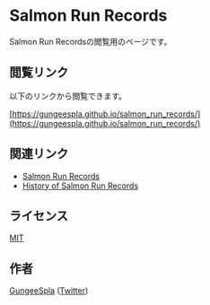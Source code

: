 Salmon Run Records
====

Salmon Run Recordsの閲覧用のページです。

## 閲覧リンク

以下のリンクから閲覧できます。

[https://gungeespla.github.io/salmon_run_records/](https://gungeespla.github.io/salmon_run_records/)

## 関連リンク

- [Salmon Run Records](https://docs.google.com/spreadsheets/d/14x39JwJzgGJxFuN7UTQtIqbHJCQfHrYWCHgYzeLiook/edit?usp=sharing)
- [History of Salmon Run Records](https://docs.google.com/spreadsheets/d/1DlpX4oVgGSV8aIKTaI4mRAZb5hIOL_2S5Wt0Ql5B5zU/edit?usp=sharing)

## ライセンス

[MIT](https://github.com/GungeeSpla/collection_of_weapons/blob/master/LICENSE)

## 作者

[GungeeSpla](https://github.com/GungeeSpla) ([Twitter](https://twitter.com/GungeeSpla))
